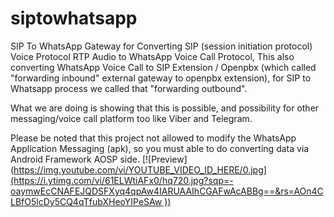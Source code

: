 # siptowhatsapp
SIP To WhatsApp Gateway for Converting SIP (session initiation protocol) Voice Protocol RTP Audio to WhatsApp Voice Call Protocol,
This also converting WhatsApp Voice Call to SIP Extension / Openpbx (which called "forwarding inbound" external gateway to openpbx extension), for SIP to Whatsapp process we called that "forwarding outbound".

What we are doing is showing that this is possible, and possibility for other messaging/voice call platform too like Viber and Telegram.

Please be noted that this project not allowed to modify the WhatsApp Application Messaging (apk), so you must able to do converting data via Android Framework AOSP side.
[![Preview]([https://img.youtube.com/vi/YOUTUBE_VIDEO_ID_HERE/0.jpg](https://i.ytimg.com/vi/61ELWtiAFx0/hq720.jpg?sqp=-oaymwEcCNAFEJQDSFXyq4qpAw4IARUAAIhCGAFwAcABBg==&rs=AOn4CLBfO5lcDy5CQ4qTfubXHeoYIPeSAw
))](https://www.youtube.com/watch?v=4i-T6dpGk2g)


